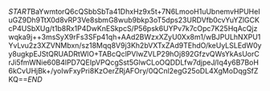 $START$BaYwmtorQ6cQSbbSbTa41DhxHz9x5t+7N6LmooH1uUbnemvHPUHeIuGZ9Dh9TtX0d8vRP3Ve8sbmG8wub9bkp3oT5dps23URDVfb0cvYuYZlGCKcP4USbXUg/t1b8Rx1P4DwKnESkpcS/P56psk6UYPv7k7cOpc7K25HqAcQjzwqka9j++3msSyX9rFs3SFp41qh+AAd2BWzxXZyU0Xx8m1/wBJPULhNXPU1YvLvu2z3XZVNMbxn/sz18Mqq8V9j3Kh2bVXTxZAd9TEhdO/keUyLSLEdW0yy8ugkpEJStQRUADRtWlO+TABcQclPVlwZVLP29hOj892GfzvQWsYkAsUorCrJi5fmWNie60B4lPD7QEIpVPQcgSst5GlwCLoOQDDLfw7djpeJ/Iq4y6B7BoH6kCvUHjBk+/yoIwFxyPri8KzOerZRjAFOry/0QCnl2egG25oDL4XgMoDqgSfZKQ==$END$